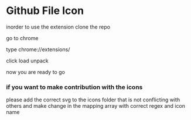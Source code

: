 # Github File Icon



inorder to use the extension clone the repo 


go to chrome 

type chrome://extensions/


click load unpack

now you are ready to go 


### if you want to make contribution with the icons 

please add the correct svg to the icons folder that is not conflicting with others and make change in the mapping array with correct regex and icon name 
